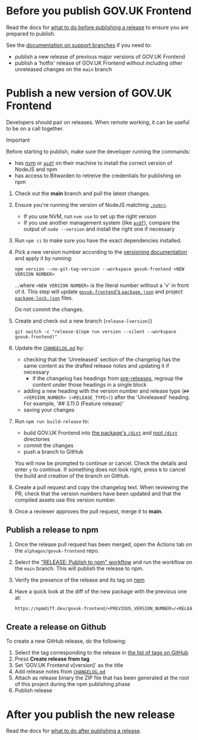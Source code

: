 # Before you publish GOV.UK Frontend

Read the docs for [what to do before publishing a release](/docs/releasing/before-publishing-a-release.md) to ensure you are prepared to publish.

See the [documentation on support branches](https://team-playbook.design-system.service.gov.uk/guides/version-control/support-branches/#support-branches) if you need to:

- publish a new release of previous major versions of GOV.UK Frontend
- publish a ‘hotfix’ release of GOV.UK Frontend without including other unreleased changes on the `main` branch

# Publish a new version of GOV.UK Frontend

Developers should pair on releases. When remote working, it can be useful to be on a call together.

> [!IMPORTANT]
> Before starting to publish, make sure the developer running the commands:
>
> - has [nvm](https://github.com/nvm-sh/nvm) or [`asdf`](https://asdf-vm.com/guide/getting-started.html)
>   on their machine to install the correct version of NodeJS and npm
> - has access to Bitwarden to retreive the credentials for publishing on npm

1. Check out the **main** branch and pull the latest changes.

2. Ensure you're running the version of NodeJS matching [`.nvmrc`](/.nvmrc).

   - If you use NVM, run `nvm use` to set up the right version
   - If you use another management system (like [`asdf`](https://asdf-vm.com/guide/getting-started.html)), compare the output of `node --version` and install the right one if necessary

3. Run `npm ci` to make sure you have the exact dependencies installed.

4. Pick a new version number according to the [versioning documentation](/docs/contributing/versioning.md) and apply it by running:

   ```shell
   npm version --no-git-tag-version --workspace govuk-frontend <NEW VERSION NUMBER>
   ```

   ...where `<NEW VERSION NUMBER>` is the literal number without a 'v' in front of it. This step will update [`govuk-frontend`'s `package.json`](/packages/govuk-frontend/package.json) and project [`package-lock.json`](/package-lock.json) files.

   Do not commit the changes.

5. Create and check out a new branch (`release-[version]`)

   ```shell
   git switch -c "release-$(npm run version --silent --workspace govuk-frontend)"
   ```

6. Update the [`CHANGELOG.md`](/CHANGELOG.md) by:

   - checking that the 'Unreleased' section of the changelog has the same content as the drafted release notes and updating it if necessary
     - if the changelog has headings from [pre-releases](/docs/releasing/publishing-a-pre-release.md#publish-a-new-version-of-govuk-frontend), regroup the content under those headings in a single block
   - adding a new heading with the version number and release type (`## <VERSION_NUMBER> (<RELEASE_TYPE>)`) after the 'Unreleased' heading. For example, '## 3.11.0 (Feature release)'
   - saving your changes

7. Run `npm run build-release` to:

   - build GOV.UK Frontend into [the package's `/dist`](/packages/govuk-frontend/dist) and [root `/dist`](/dist) directories
   - commit the changes
   - push a branch to GitHub

   You will now be prompted to continue or cancel. Check the details and enter `y` to continue. If something does not look right, press `N` to cancel the build and creation of the branch on GitHub.

8. Create a pull request and copy the changelog text.
   When reviewing the PR, check that the version numbers have been updated and that the compiled assets use this version number.

9. Once a reviewer approves the pull request, merge it to **main**.

## Publish a release to npm

1. Once the release pull request has been merged, open the Actions tab on the `alphagov/govuk-frontend` repo.

2. Select the ["RELEASE: Publish to npm" workflow](https://github.com/alphagov/govuk-frontend/actions/workflows/publish-to-npm.yaml) and run the workflow on the `main` branch. This will publish the release to npm.

3. Verify the presence of the release and its tag on [npm](https://www.npmjs.com/package/govuk-frontend?activeTab=versions)

4. Have a quick look at the diff of the new package with the previous one at:

   ```txt
   https://npmdiff.dev/govuk-frontend/<PREVIOUS_VERSION_NUMBER>/<RELEASED_VERSION_NUMBER>
   ```

## Create a release on Github

To create a new GitHub release, do the following:

1. Select the tag corresponding to the release in [the list of tags on GitHub](https://github.com/alphagov/govuk-frontend/tags)
2. Press **Create release from tag**
3. Set 'GOV.UK Frontend v[version]' as the title
4. Add release notes from [`CHANGELOG.md`](/CHANGELOG.md)
5. Attach as release binary the ZIP file that has been generated at the root of this project during the npm publishing phase
6. Publish release

# After you publish the new release

Read the docs for [what to do after publishing a release](/docs/releasing/after-publishing-a-release.md).
